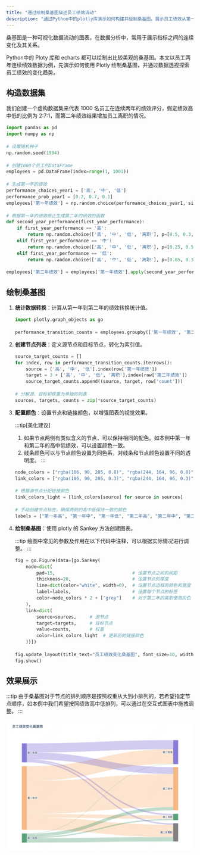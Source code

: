 ```yaml
---
title: "通过绘制桑基图描述员工绩效流动"
description: "通过Python中的plotly库演示如何构建并绘制桑基图，展示员工绩效从第一年到第二年的流动情况。"
---
```


桑基图是一种可视化数据流动的图表，在数据分析中，常用于展示指标之间的连续变化及其关系。

Python中的 Ploty 库和 echarts 都可以绘制出比较美观的桑基图。本文以员工两年连续绩效数据为例，先演示如何使用 Plotly 绘制桑基图，并通过数据透视探索员工绩效的变化趋势。

## 构造数据集

我们创建一个虚构数据集来代表 1000 名员工在连续两年的绩效评分，假定绩效高中低的比例为 2:7:1，而第二年绩效结果增加员工离职的情况。

```python
import pandas as pd
import numpy as np

# 设置随机种子
np.random.seed(1994)

# 创建1000个员工的DataFrame
employees = pd.DataFrame(index=range(1, 1001))

# 生成第一年的绩效
performance_choices_year1 = ['高', '中', '低']
performance_prob_year1 = [0.2, 0.7, 0.1]
employees['第一年绩效'] = np.random.choice(performance_choices_year1, size=1000, p=performance_prob_year1)

# 根据第一年的绩效修正生成第二年的绩效的函数
def second_year_performance(first_year_performance):
    if first_year_performance == '高':
        return np.random.choice(['高', '中', '低', '离职'], p=[0.5, 0.3, 0.1, 0.1])
    elif first_year_performance == '中':
        return np.random.choice(['高', '中', '低', '离职'], p=[0.25, 0.5, 0.05, 0.2])
    elif first_year_performance == '低':
        return np.random.choice(['高', '中', '低', '离职'], p=[0.05, 0.35, 0.1, 0.5])

employees['第二年绩效'] = employees['第一年绩效'].apply(second_year_performance)
```

## 绘制桑基图

1. **统计数据转换**：计算从第一年到第二年的绩效转换统计值。

    ```python
    import plotly.graph_objects as go
    
    performance_transition_counts = employees.groupby(['第一年绩效', '第二年绩效']).size().reset_index(name='count')
    ```

2. **创建节点列表**：定义源节点和目标节点，转化为索引值。

    ```python
    source_target_counts = []
    for index, row in performance_transition_counts.iterrows():
        source = ['高', '中', '低'].index(row['第一年绩效'])
        target = 3 + ['高', '中', '低', '离职'].index(row['第二年绩效'])
        source_target_counts.append((source, target, row['count']))
    
    # 分解源、目标和权重为单独的列表
    sources, targets, counts = zip(*source_target_counts)
    ```

3. **配置颜色**：设置节点和链接颜色，以增强图表的视觉效果。

   :::tip[美化建议]
    1. 如果节点两侧有类似含义的节点，可以保持相同的配色。如本例中第一年和第二年的高中低绩效，可以设置颜色一致。
    2. 线条颜色可以与节点颜色设置为同色系，对线条和节点颜色设置不同的透明度。
    :::

   ```python
   node_colors = ["rgba(106, 90, 205, 0.8)", "rgba(244, 164, 96, 0.8)", "rgba(46, 139, 87, 0.8)"]
   link_colors = ["rgba(106, 90, 205, 0.3)", "rgba(244, 164, 96, 0.3)", "rgba(46, 139, 87, 0.3)"]
   
   # 根据源节点分配链接颜色
   link_colors_light = [link_colors[source] for source in sources]
   
   # 手动创建节点标签，确保两侧的高中低保持一致的颜色
   labels = ["第一年高", "第一年中", "第一年低", "第二年高", "第二年中", "第二年低", "第二年离职"]
   ```

4. **绘制桑基图**：使用 plotly 的 Sankey 方法创建图表。

   :::tip
   绘图中常见的参数及作用在以下代码中注释，可以根据实际情况进行调整。
   :::

   ```python
   fig = go.Figure(data=[go.Sankey(
       node=dict(
           pad=15,                             # 设置节点之间的间距
           thickness=20,                       # 设置节点的厚度
           line=dict(color="white", width=0),  # 设置节点边框的颜色和宽度
           label=labels,                       # 设置每个节点的标签
           color=node_colors * 2 + ["grey"]    # 对于第二年的离职使用灰色
       ),
       link=dict(
           source=sources,     # 源节点
           target=targets,     # 目标节点
           value=counts,       # 权重
           color=link_colors_light  # 更新后的链接颜色
       ))])
   
   fig.update_layout(title_text="员工绩效变化桑基图", font_size=10, width=800, height=600)
   fig.show()
   ```

## 效果展示

:::tip
由于桑基图对于节点的排列顺序是按照权重从大到小排列的，若希望指定节点顺序，如本例中我们希望按照绩效高中低排列，可以通过在交互式图表中拖拽调整。
:::

![员工绩效桑基图](../../../../assets/visualization/plotly-sankey-chart.png)

